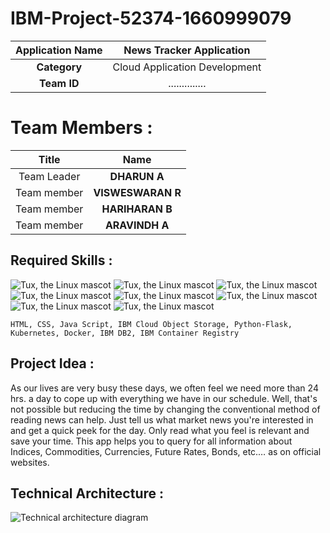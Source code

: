 
# IBM-Project-52374-1660999079

| **Application Name** | News Tracker Application |
|:---------------------:|:------------------------------:|
|        **Category**      |  Cloud Application Development |
|        **Team ID**        |  .............. |

# Team Members :
|  **Title**  |      **Name**     |
|:-----------:|:-----------------:|
| Team Leader |    **DHARUN A**   |
| Team member | **VISWESWARAN R** |
| Team member |  **HARIHARAN B**  |
| Team member |   **ARAVINDH A**  |

## Required Skills :
 ![Tux, the Linux mascot](https://img.icons8.com/color/48/40C057/html-5--v1.png)   ![Tux, the Linux mascot](https://img.icons8.com/fluency/48/000000/css3.png) ![Tux, the Linux mascot](https://img.icons8.com/fluency/48/000000/javascript.png) ![Tux, the Linux mascot]( https://img.icons8.com/color/48/000000/kubernetes.png) ![Tux, the Linux mascot](https://img.icons8.com/color/48/000000/docker.png)  ![Tux, the Linux mascot](https://img.icons8.com/fluency/48/000000/python.png)  ![Tux, the Linux mascot]( https://img.icons8.com/ios-filled/50/000000/flask.png) ![Tux, the Linux mascot](https://img.icons8.com/nolan/64/ibm.png)

    HTML, CSS, Java Script, IBM Cloud Object Storage, Python-Flask, Kubernetes, Docker, IBM DB2, IBM Container Registry

## Project Idea :
As our lives are very busy these days, we often feel we need more than 24 hrs. a day to cope up with everything we have in our schedule. Well, that's not possible but reducing the time by changing the conventional method of reading news can help. Just tell us what market news you're interested in and get a quick peek for the day. Only read what you feel is relevant and save your time. This app helps you to query for all information about Indices, Commodities, Currencies, Future Rates, Bonds, etc.… as on official websites.

## Technical Architecture :
![Technical architecture diagram](https://lh4.googleusercontent.com/WxV5D1L-EMl3jnFqZS9L9w9oFOkzbID-ACQyYIyzvrAYaUxp-Ry_tbCPd9xG0YKPhV97C3yayncVX49Lnbv9tJE1O7SzpvhWtCADTaikdF-aKo2Ie7JOld9iysZB8R0tzDvUthOx)

 



